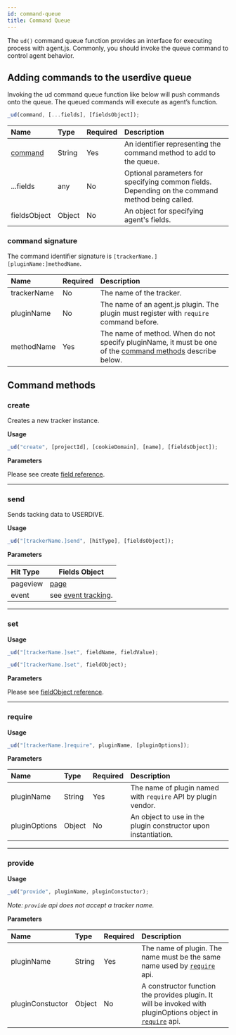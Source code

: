 ```yaml
---
id: command-queue
title: Command Queue
---
```


The `ud()` command queue function provides an interface for executing process with agent.js.
Commonly, you should invoke the queue command to control agent behavior.

## Adding commands to the userdive queue

Invoking the ud command queue function like below will push commands onto the queue.
The queued commands will execute as agent’s function.

```js
_ud(command, [...fields], [fieldsObject]);
```

| Name                | Type   | Required | Description                                                                                     |
| :------------------ | :----- | :------- | :---------------------------------------------------------------------------------------------- |
| [command](#command) | String | Yes      | An identifier representing the command method to add to the queue.                              |
| ...fields           | any    | No       | Optional parameters for specifying common fields. Depending on the command method being called. |
| fieldsObject        | Object | No       | An object for specifying agent's fields.                                                        |

### command signature

The command identifier signature is `[trackerName.][pluginName:]methodName`.

| Name        | Required | Description                                                                                                                   |
| :---------- | :------- | :---------------------------------------------------------------------------------------------------------------------------- |
| trackerName | No       | The name of the tracker.                                                                                                      |
| pluginName  | No       | The name of an agent.js plugin. The plugin must register with `require` command before.                                       |
| methodName  | Yes      | The name of method. When do not specify pluginName, it must be one of the [command methods](#command-methods) describe below. |

## Command methods

### create

Creates a new tracker instance.

**Usage**

```js
_ud("create", [projectId], [cookieDomain], [name], [fieldsObject]);
```

**Parameters**

Please see create [field reference](./field-reference.html#create-only-fields).

---

### send

Sends tacking data to USERDIVE.

**Usage**

```js
_ud("[trackerName.]send", [hitType], [fieldsObject]);
```

**Parameters**

| Hit Type | Fields Object                        |
| :------- | ------------------------------------ |
| pageview | [page](./field-reference.html#page)  |
| event    | see [event tracking](./events.html). |

---

### set

**Usage**

```js
_ud("[trackerName.]set", fieldName, fieldValue);
```

```js
_ud("[trackerName.]set", fieldObject);
```

**Parameters**

Please see [fieldObject reference](field-reference.html#field-object).

---

### require

**Usage**

```js
_ud("[trackerName.]require", pluginName, [pluginOptions]);
```

**Parameters**

| Name          | Type   | Required | Description                                                    |
| :------------ | :----- | :------- | :------------------------------------------------------------- |
| pluginName    | String | Yes      | The name of plugin named with `require` API by plugin vendor.  |
| pluginOptions | Object | No       | An object to use in the plugin constructor upon instantiation. |

---

### provide

**Usage**

```js
_ud("provide", pluginName, pluginConstuctor);
```

_Note: `provide` api does not accept a tracker name._

**Parameters**

| Name             | Type   | Required | Description                                                                                                            |
| :--------------- | :----- | :------- | :--------------------------------------------------------------------------------------------------------------------- |
| pluginName       | String | Yes      | The name of plugin. The name must be the same name used by [`require`](#require) api.                                  |
| pluginConstuctor | Object | No       | A constructor function the provides plugin. It will be invoked with pluginOptions object in [`require`](#require) api. |
